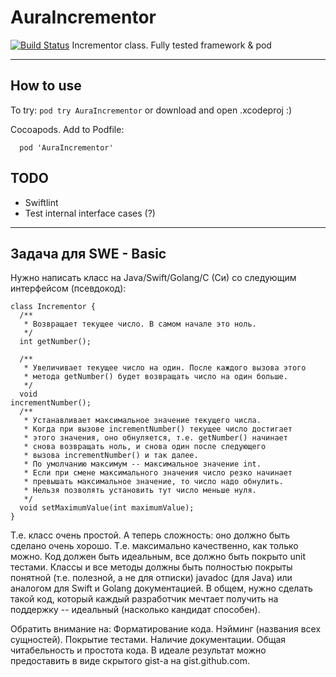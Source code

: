 # AuraIncrementor
[![Build Status](https://app.bitrise.io/app/522240cc0369fafb/status.svg?token=R3GjZdH7cD0IUOUwqgORng&branch=master)](https://app.bitrise.io/app/522240cc0369fafb)
Incrementor class. Fully tested framework &amp; pod

---

## How to use

To try:
`pod try AuraIncrementor` or download and open .xcodeproj :)

Cocoapods. Add to Podfile:
```
  pod 'AuraIncrementor'
```

## TODO

- Swiftlint
- Test internal interface cases (?)

---

## Задача для SWE - Basic

Нужно написать класс на Java/Swift/Golang/С (Си) со следующим интерфейсом (псевдокод):

```
class Incrementor {
  /**
   * Возвращает текущее число. В самом начале это ноль.
   */
  int getNumber();

  /**
   * Увеличивает текущее число на один. После каждого вызова этого
   * метода getNumber() будет возвращать число на один больше.
   */
  void
incrementNumber();
  /**
   * Устанавливает максимальное значение текущего числа.
   * Когда при вызове incrementNumber() текущее число достигает
   * этого значения, оно обнуляется, т.е. getNumber() начинает
   * снова возвращать ноль, и снова один после следующего
   * вызова incrementNumber() и так далее.
   * По умолчанию максимум -- максимальное значение int.
   * Если при смене максимального значения число резко начинает
   * превышать максимальное значение, то число надо обнулить.
   * Нельзя позволять установить тут число меньше нуля.
   */
  void setMaximumValue(int maximumValue);
}
```

Т.е. класс очень простой. А теперь сложность: оно должно быть сделано очень хорошо. Т.е. максимально качественно, как только можно. Код должен быть идеальным, все должно быть покрыто unit тестами. Классы и все методы должны быть полностью покрыты понятной (т.е. полезной, а не для отписки) javadoc (для Java) или аналогом для Swift и Golang документацией. В общем, нужно сделать такой код, который каждый разработчик мечтает получить на поддержку -- идеальный (насколько кандидат способен).

Обратить внимание на:
Форматирование кода.
Нэйминг (названия всех сущностей).
Покрытие тестами.
Наличие документации.
Общая читабельность и простота кода.
В идеале результат можно предоставить в виде скрытого gist-а на gist.github.com.
